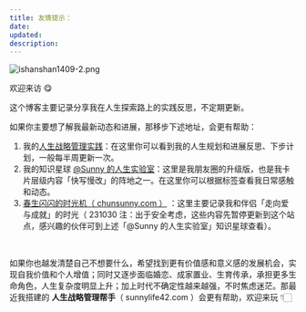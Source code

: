```yaml
---
title: 友情提示：
date:
updated:
description:
---
```





![ishanshan1409-2.png](https://cdn.sunnyhuang.net/share/ishanshan1409-2.png?x-oss-process=image/resize,w_400 ':size=120')





欢迎来访 😋

这个博客主要记录分享我在人生探索路上的实践反思，不定期更新。

如果你主要想了解我最新动态和进展，那移步下述地址，会更有帮助：

1. 我的[人生战略管理实践](https://sunnylife.feishu.cn/wiki/Wbiww9MQvi3l3nket5YcqneFnge?create_from=create_doc_to_wiki)：在这里你可以看到我的人生规划和进展反思、下步计划，一般每半周更新一次。
2. 我的知识星球 [@Sunny 的人生实验室](https://t.zsxq.com/Vrzji2B)：这里是我朋友圈的升级版，也是我卡片层级内容「快写慢改」的阵地之一。在这里你可以根据标签查看我日常感触和动态。
3. [春生闪闪的时光机（ chunsunny.com ）](/) ：这里主要记录我和伴侣「走向爱与成就」的时光（ 231030 注：出于安全考虑，这些内容先暂停更新到这个站点，感兴趣的伙伴可到上述「@Sunny 的人生实验室」知识星球查看）。

<br>


如果你也越发清楚自己不想要什么，希望找到更有价值感和意义感的发展机会，实现自我价值和个人增值；同时又逐步面临婚恋、成家置业、生育传承，承担更多生命角色，人生复杂度明显上升；加上时代不确定性越来越强，不时焦虑迷茫。那最近我搭建的 **人生战略管理帮手**（ sunnylife42.com ）会更有帮助，欢迎来玩 👇🏻
